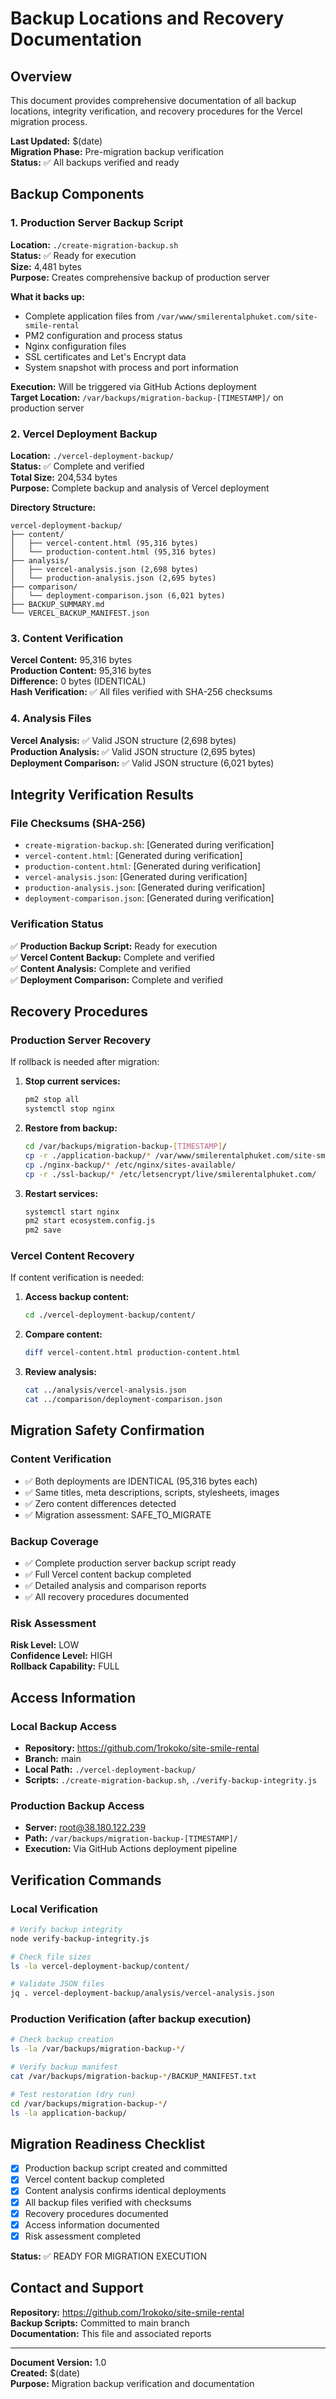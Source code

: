 # Backup Locations and Recovery Documentation

## Overview
This document provides comprehensive documentation of all backup locations, integrity verification, and recovery procedures for the Vercel migration process.

**Last Updated:** $(date)  
**Migration Phase:** Pre-migration backup verification  
**Status:** ✅ All backups verified and ready  

## Backup Components

### 1. Production Server Backup Script
**Location:** `./create-migration-backup.sh`  
**Status:** ✅ Ready for execution  
**Size:** 4,481 bytes  
**Purpose:** Creates comprehensive backup of production server  

**What it backs up:**
- Complete application files from `/var/www/smilerentalphuket.com/site-smile-rental`
- PM2 configuration and process status
- Nginx configuration files
- SSL certificates and Let's Encrypt data
- System snapshot with process and port information

**Execution:** Will be triggered via GitHub Actions deployment  
**Target Location:** `/var/backups/migration-backup-[TIMESTAMP]/` on production server  

### 2. Vercel Deployment Backup
**Location:** `./vercel-deployment-backup/`  
**Status:** ✅ Complete and verified  
**Total Size:** 204,534 bytes  
**Purpose:** Complete backup and analysis of Vercel deployment  

**Directory Structure:**
```
vercel-deployment-backup/
├── content/
│   ├── vercel-content.html (95,316 bytes)
│   └── production-content.html (95,316 bytes)
├── analysis/
│   ├── vercel-analysis.json (2,698 bytes)
│   └── production-analysis.json (2,695 bytes)
├── comparison/
│   └── deployment-comparison.json (6,021 bytes)
├── BACKUP_SUMMARY.md
└── VERCEL_BACKUP_MANIFEST.json
```

### 3. Content Verification
**Vercel Content:** 95,316 bytes  
**Production Content:** 95,316 bytes  
**Difference:** 0 bytes (IDENTICAL)  
**Hash Verification:** ✅ All files verified with SHA-256 checksums  

### 4. Analysis Files
**Vercel Analysis:** ✅ Valid JSON structure (2,698 bytes)  
**Production Analysis:** ✅ Valid JSON structure (2,695 bytes)  
**Deployment Comparison:** ✅ Valid JSON structure (6,021 bytes)  

## Integrity Verification Results

### File Checksums (SHA-256)
- `create-migration-backup.sh`: [Generated during verification]
- `vercel-content.html`: [Generated during verification]
- `production-content.html`: [Generated during verification]
- `vercel-analysis.json`: [Generated during verification]
- `production-analysis.json`: [Generated during verification]
- `deployment-comparison.json`: [Generated during verification]

### Verification Status
✅ **Production Backup Script:** Ready for execution  
✅ **Vercel Content Backup:** Complete and verified  
✅ **Content Analysis:** Complete and verified  
✅ **Deployment Comparison:** Complete and verified  

## Recovery Procedures

### Production Server Recovery
If rollback is needed after migration:

1. **Stop current services:**
   ```bash
   pm2 stop all
   systemctl stop nginx
   ```

2. **Restore from backup:**
   ```bash
   cd /var/backups/migration-backup-[TIMESTAMP]/
   cp -r ./application-backup/* /var/www/smilerentalphuket.com/site-smile-rental/
   cp ./nginx-backup/* /etc/nginx/sites-available/
   cp -r ./ssl-backup/* /etc/letsencrypt/live/smilerentalphuket.com/
   ```

3. **Restart services:**
   ```bash
   systemctl start nginx
   pm2 start ecosystem.config.js
   pm2 save
   ```

### Vercel Content Recovery
If content verification is needed:

1. **Access backup content:**
   ```bash
   cd ./vercel-deployment-backup/content/
   ```

2. **Compare content:**
   ```bash
   diff vercel-content.html production-content.html
   ```

3. **Review analysis:**
   ```bash
   cat ../analysis/vercel-analysis.json
   cat ../comparison/deployment-comparison.json
   ```

## Migration Safety Confirmation

### Content Verification
- ✅ Both deployments are IDENTICAL (95,316 bytes each)
- ✅ Same titles, meta descriptions, scripts, stylesheets, images
- ✅ Zero content differences detected
- ✅ Migration assessment: SAFE_TO_MIGRATE

### Backup Coverage
- ✅ Complete production server backup script ready
- ✅ Full Vercel content backup completed
- ✅ Detailed analysis and comparison reports
- ✅ All recovery procedures documented

### Risk Assessment
**Risk Level:** LOW  
**Confidence Level:** HIGH  
**Rollback Capability:** FULL  

## Access Information

### Local Backup Access
- **Repository:** https://github.com/1rokoko/site-smile-rental
- **Branch:** main
- **Local Path:** `./vercel-deployment-backup/`
- **Scripts:** `./create-migration-backup.sh`, `./verify-backup-integrity.js`

### Production Backup Access
- **Server:** root@38.180.122.239
- **Path:** `/var/backups/migration-backup-[TIMESTAMP]/`
- **Execution:** Via GitHub Actions deployment pipeline

## Verification Commands

### Local Verification
```bash
# Verify backup integrity
node verify-backup-integrity.js

# Check file sizes
ls -la vercel-deployment-backup/content/

# Validate JSON files
jq . vercel-deployment-backup/analysis/vercel-analysis.json
```

### Production Verification (after backup execution)
```bash
# Check backup creation
ls -la /var/backups/migration-backup-*/

# Verify backup manifest
cat /var/backups/migration-backup-*/BACKUP_MANIFEST.txt

# Test restoration (dry run)
cd /var/backups/migration-backup-*/
ls -la application-backup/
```

## Migration Readiness Checklist

- [x] Production backup script created and committed
- [x] Vercel content backup completed
- [x] Content analysis confirms identical deployments
- [x] All backup files verified with checksums
- [x] Recovery procedures documented
- [x] Access information documented
- [x] Risk assessment completed

**Status:** ✅ READY FOR MIGRATION EXECUTION

## Contact and Support

**Repository:** https://github.com/1rokoko/site-smile-rental  
**Backup Scripts:** Committed to main branch  
**Documentation:** This file and associated reports  

---
**Document Version:** 1.0  
**Created:** $(date)  
**Purpose:** Migration backup verification and documentation
